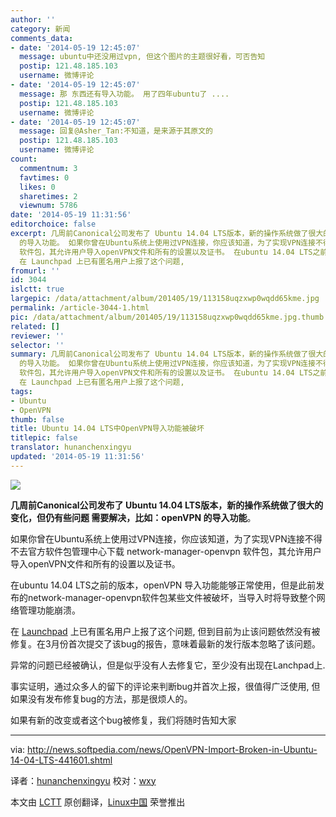 ```yaml
---
author: ''
category: 新闻
comments_data:
- date: '2014-05-19 12:45:07'
  message: ubuntu中还没用过vpn, 但这个图片的主题很好看，可否告知
  postip: 121.48.185.103
  username: 微博评论
- date: '2014-05-19 12:45:07'
  message: 那 东西还有导入功能。 用了四年ubuntu了 ....
  postip: 121.48.185.103
  username: 微博评论
- date: '2014-05-19 12:45:07'
  message: 回复@Asher_Tan:不知道，是来源于其原文的
  postip: 121.48.185.103
  username: 微博评论
count:
  commentnum: 3
  favtimes: 0
  likes: 0
  sharetimes: 2
  viewnum: 5786
date: '2014-05-19 11:31:56'
editorchoice: false
excerpt: 几周前Canonical公司发布了 Ubuntu 14.04 LTS版本，新的操作系统做了很大的变化，但仍有些问题 需要解决，比如：openVPN
  的导入功能。 如果你曾在Ubuntu系统上使用过VPN连接，你应该知道，为了实现VPN连接不得不去官方软件包管理中心下载 network-manager-openvpn
  软件包，其允许用户导入openVPN文件和所有的设置以及证书。 在ubuntu 14.04 LTS之前的版本，openVPN 导入功能能够正常使用，但是此前发布的network-manager-openvpn软件包某些文件被破坏，当导入时将导致整个网络管理功能崩溃。
  在 Launchpad 上已有匿名用户上报了这个问题,
fromurl: ''
id: 3044
islctt: true
largepic: /data/attachment/album/201405/19/113158uqzxwp0wqdd65kme.jpg
permalink: /article-3044-1.html
pic: /data/attachment/album/201405/19/113158uqzxwp0wqdd65kme.jpg.thumb.jpg
related: []
reviewer: ''
selector: ''
summary: 几周前Canonical公司发布了 Ubuntu 14.04 LTS版本，新的操作系统做了很大的变化，但仍有些问题 需要解决，比如：openVPN
  的导入功能。 如果你曾在Ubuntu系统上使用过VPN连接，你应该知道，为了实现VPN连接不得不去官方软件包管理中心下载 network-manager-openvpn
  软件包，其允许用户导入openVPN文件和所有的设置以及证书。 在ubuntu 14.04 LTS之前的版本，openVPN 导入功能能够正常使用，但是此前发布的network-manager-openvpn软件包某些文件被破坏，当导入时将导致整个网络管理功能崩溃。
  在 Launchpad 上已有匿名用户上报了这个问题,
tags:
- Ubuntu
- OpenVPN
thumb: false
title: Ubuntu 14.04 LTS中OpenVPN导入功能被破坏
titlepic: false
translator: hunanchenxingyu
updated: '2014-05-19 11:31:56'
---
```


![](/data/attachment/album/201405/19/113158uqzxwp0wqdd65kme.jpg)


**几周前Canonical公司发布了 Ubuntu 14.04 LTS版本，新的操作系统做了很大的变化，但仍有些问题 需要解决，比如：openVPN 的导入功能**。


如果你曾在Ubuntu系统上使用过VPN连接，你应该知道，为了实现VPN连接不得不去官方软件包管理中心下载 network-manager-openvpn 软件包，其允许用户导入openVPN文件和所有的设置以及证书。


在ubuntu 14.04 LTS之前的版本，openVPN 导入功能能够正常使用，但是此前发布的network-manager-openvpn软件包某些文件被破坏，当导入时将导致整个网络管理功能崩溃。


在 [Launchpad](https://bugs.launchpad.net/ubuntu/+source/network-manager-openvpn/+bug/1294899) 上已有匿名用户上报了这个问题, 但到目前为止该问题依然没有被修复。在3月份首次提交了该bug的报告，意味着最新的发行版本忽略了该问题。


异常的问题已经被确认，但是似乎没有人去修复它，至少没有出现在Lanchpad上.


事实证明，通过众多人的留下的评论来判断bug并首次上报，很值得广泛使用, 但如果没有发布修复bug的方法，那是很烦人的。


如果有新的改变或者这个bug被修复，我们将随时告知大家




---


via: <http://news.softpedia.com/news/OpenVPN-Import-Broken-in-Ubuntu-14-04-LTS-441601.shtml>


译者：[hunanchenxingyu](https://github.com/hunanchenxingyu) 校对：[wxy](https://github.com/wxy)


本文由 [LCTT](https://github.com/LCTT/TranslateProject) 原创翻译，[Linux中国](http://linux.cn/) 荣誉推出